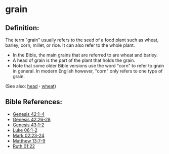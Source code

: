 # grain #

## Definition: ##

The term "grain" usually refers to the seed of a food plant such as wheat, barley, corn, millet, or rice. It can also refer to the whole plant.

* In the Bible, the main grains that are referred to are wheat and barley.
* A head of grain is the part of the plant that holds the grain.
* Note that some older Bible versions use the word "corn" to refer to grain in general. In modern English however, "corn" only refers to one type of grain.

(See also: [head](../other/head.md) **·** [wheat](../other/wheat.md))

## Bible References: ##

* [Genesis 42:1-4](https://door43.org/en/bible/notes/gen/42/01)
* [Genesis 42:26-28](https://door43.org/en/bible/notes/gen/42/26)
* [Genesis 43:1-2](https://door43.org/en/bible/notes/gen/43/01)
* [Luke 06:1-2](https://door43.org/en/bible/notes/luk/06/01)
* [Mark 02:23-24](https://door43.org/en/bible/notes/mrk/02/23)
* [Matthew 13:7-9](https://door43.org/en/bible/notes/mat/13/07)
* [Ruth 01:22](https://door43.org/en/bible/notes/rut/01/22)
